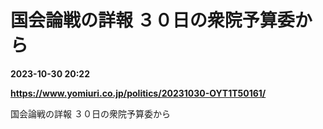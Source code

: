 # 国会論戦の詳報 ３０日の衆院予算委から

**2023-10-30 20:22**

**https://www.yomiuri.co.jp/politics/20231030-OYT1T50161/**

国会論戦の詳報 ３０日の衆院予算委から